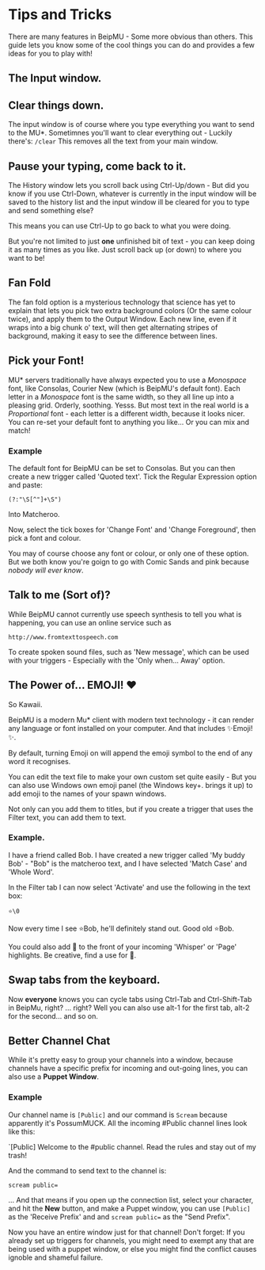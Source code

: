 # Tips and Tricks
There are many features in BeipMU - Some more obvious than others. This guide lets you know some of the cool things you can do and provides a few ideas for you to play with!

## The Input window.
## Clear things down.
The input window is of course where you type everything you want to send to the MU*.
Sometimnes you'll want to clear everything out - Luckily there's:
`/clear`
This removes all the text from your main window.

## Pause your typing, come back to it.
The History window lets you scroll back using Ctrl-Up/down - But did you know if you use Ctrl-Down, whatever is currently in the input window will be saved to the history list and the input window ill be cleared for you to type and send something else?

This means you can use Ctrl-Up to go back to what you were doing.

But you're not limited to just **one** unfinished bit of text - you can keep doing it as many times as you like. Just scroll back up (or down) to where you want to be!

## Fan Fold
The fan fold option is a mysterious technology that science has yet to explain that lets you pick two extra background colors (Or the same colour twice), and apply them to the Output Window.
Each new line, even if it wraps into a big chunk o' text, will then get alternating stripes of background, making it easy to see the difference between lines.

## Pick your Font!
MU* servers traditionally have always expected you to use a _Monospace_ font, like Consolas, Courier New (which is BeipMU's default font).
Each letter in a _Monospace_ font is the same width, so they all line up into a pleasing grid. Orderly, soothing. Yesss.
But most text in the real world is a _Proportional_ font - each letter is a different width, because it looks nicer.
You can re-set your default font to anything you like... Or you can mix and match!

### Example
The default font for BeipMU can be set to Consolas. But you can then create a new trigger called 'Quoted text'.
Tick the Regular Expression option and paste:

`(?:"\S[^"]+\S")`

Into Matcheroo.

Now, select the tick boxes for 'Change Font' and 'Change Foreground', then pick a font and colour.

You may of course choose any font or colour, or only one of these option. But we both know you're goign to go with Comic Sands and pink because _nobody will ever know_.

## Talk to me (Sort of)?
While BeipMU cannot currently use speech synthesis to tell you what is happening, you can use an online service such as

`http://www.fromtexttospeech.com`

To create spoken sound files, such as 'New message', which can be used with your triggers - Especially with the 'Only when... Away' option.

## The Power of... EMOJI! ❤
So Kawaii.

BeipMU is a modern Mu* client with modern text technology - it can render any language or font installed on your computer. And that includes ✨Emoji!✨.

By default, turning Emoji on will append the emoji symbol to the end of any word it recognises.

You can edit the text file to make your own custom set quite easily - But you can also use Windows own emoji panel (the Windows key+. brings it up) to add emoji to the names of your spawn windows.

Not only can you add them to titles, but if you create a trigger that uses the Filter text, you can add them to text.

### Example.
I have a friend called Bob.
I have created a new trigger called 'My buddy Bob' - "Bob" is the matcheroo text, and I have selected 'Match Case' and 'Whole Word'.

In the Filter tab I can now select 'Activate' and use the following in the text box:

`⭐\0`

Now every time I see ⭐Bob, he'll definitely stand out. Good old ⭐Bob.

You could also add 💬 to the front of your incoming 'Whisper' or 'Page' highlights. Be creative, find a use for 🍤.

## Swap tabs from the keyboard.
Now **everyone** knows you can cycle tabs using Ctrl-Tab and Ctrl-Shift-Tab in BeipMu, right? ... right?
Well you can also use alt-1 for the first tab, alt-2 for the second... and so on.

## Better Channel Chat

While it's pretty easy to group your channels into a window, because channels have a specific prefix for incoming and out-going lines, you can also use a **Puppet Window**.

### Example

Our channel name is `[Public]` and our command is `Scream` because apparently it's PossumMUCK. All the incoming #Public channel lines look like this:

`[Public] Welcome to the #public channel. Read the rules and stay out of my trash!

And the command to send text to the channel is:

`scream public=`

... And that means if you open up the connection list, select your character, and hit the **New** button, and make a Puppet window, you can use `[Public]` as the 'Receive Prefix' and and `scream public=` as the "Send Prefix".

Now you have an entire window just for that channel! Don't forget: If you already set up triggers for channels, you might need to exempt any that are being used with a puppet window, or else you might find the conflict causes ignoble and shameful failure.
